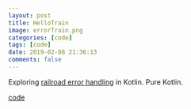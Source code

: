 ```yaml
---
layout: post
title: HelloTrain
image: errorTrain.png
categories: [code]
tags: [code]
date: 2019-02-08 21:36:13
comments: false
---
```

Exploring [railroad error handling](https://www.slideshare.net/ScottWlaschin/railway-oriented-programming) in Kotlin. Pure Kotlin. 

[code](https://github.com/maiatoday/HelloTrain)
